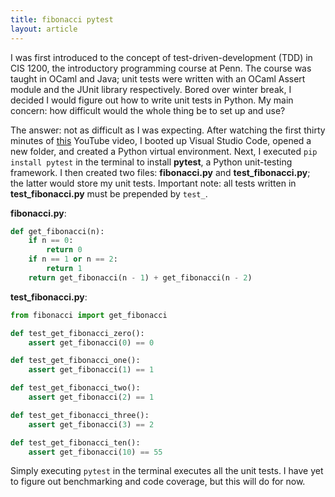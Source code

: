 ```yaml
---
title: fibonacci pytest
layout: article
---
```


I was first introduced to the concept of test-driven-development (TDD) in CIS 1200, the introductory programming course at Penn. The course was taught in OCaml and Java; unit tests were written with an OCaml Assert module and the JUnit library respectively. Bored over winter break, I decided I would figure out how to write unit tests in Python. My main concern: how difficult would the whole thing be to set up and use?

The answer: not as difficult as I was expecting. After watching the first thirty minutes of [this](https://www.youtube.com/watch?v=43mwW9IEo8M) YouTube video, I booted up Visual Studio Code, opened a new folder, and created a Python virtual environment. Next, I executed `pip install pytest` in the terminal to install **pytest**, a Python unit-testing framework. I then created two files: **fibonacci.py** and **test_fibonacci.py**; the latter would store my unit tests. Important note: all tests written in **test_fibonacci.py** must be prepended by `test_`.

**fibonacci.py**:

```python
def get_fibonacci(n):
    if n == 0:
        return 0
    if n == 1 or n == 2:
        return 1
    return get_fibonacci(n - 1) + get_fibonacci(n - 2)
```

**test_fibonacci.py**:

```python
from fibonacci import get_fibonacci

def test_get_fibonacci_zero():
    assert get_fibonacci(0) == 0

def test_get_fibonacci_one():
    assert get_fibonacci(1) == 1

def test_get_fibonacci_two():
    assert get_fibonacci(2) == 1

def test_get_fibonacci_three():
    assert get_fibonacci(3) == 2

def test_get_fibonacci_ten():
    assert get_fibonacci(10) == 55
```

Simply executing `pytest` in the terminal executes all the unit tests. I have yet to figure out benchmarking and code coverage, but this will do for now.
